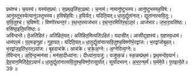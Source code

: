 

  
प्रथ॑श्च। च॒यस्य॑। यस्य॑स॒प्रथ॑:। स॒प्रथ॒इति॑स॒ऽप्रथ॑:। च॒नाम॑। नामानु॑ष्टुभस्य। आनु॑ष्टुभस्यह॒विष॑:। आनु॑स्तुभ॒स्येत्यानु॑ऽस्तुभस्य। ह॒विषो॑ह॒वि:। ह॒विर्यत्। यदिति॒यत्॥ धा॒तुर्द्युता॑नात्। द्युता॑नात्सवि॒तु:। स॒वि॒तुश्च॑। च॒विष्णॊ॑:। विष्णो॑रथन्त॒रं। र॒थ॒न्त॒रमाज॑भार। र॒थ॒न्त॒रमिति॑र॒थं॒ऽत॒रं। आज॑भार। ज॒भा॒रा॒वसि॑ष्ठ:। वसि॑ष्ठ॒इति॒वसि॑ष्ठ:॥  
अवि॑न्दन्ते। ते॒अति॑हितं। अति॑हितं॒यत्। अति॑हित॒मित्यति॑ऽहितं। यदासी॑त्। आसी॑द्य॒ज्ञस्य॑। य॒ज्ञस्य॒धाम॑। धाम॑पर॒मं। प॒र॒मङ्गुहा॑। गुहा॒यत्। यदिति॒यत्॥ धा॒तुर्द्युता॑नात्सवि॒तुश्च॒विष्णो॑र्भ॒रद्वा॑ज:। भ॒रद्वा॑जोबृ॒हत्। भ॒रद्वा॑ज॒इति॑भ॒रत्ऽवा॑ज:। बृ॒हदाच॑क्रे। आच॑क्रे। च॒क्रे॒अ॒ग्ने:। अ॒ग्नेरित्य॒ग्ने:॥  
ते॑विन्दन्। अ॒वि॒न्द॒न्मन॑सा। मन॑सा॒दीध्या॑ना:। दीध्या॑ना॒यजु॑:। यजु॑ष्क॒न्नं। स्क॒न्नम्प्र॑थ॒मं। प्र॒थ॒मन्दे॑व॒यानं॑। दे॒व॒यान॒मिति॑दे॒व॒ऽयानं॑॥ धा॒तुर्द्युता॑नात्सवि॒तुश्च॒विष्णो॒रासूर्या॑त्। सूर्या॑दभरन्। अ॒भ॒र॒न्घ॒र्मं। घ॒र्ममे॒ते। ए॒तइत्ये॒ते॥ 39 ॥  
